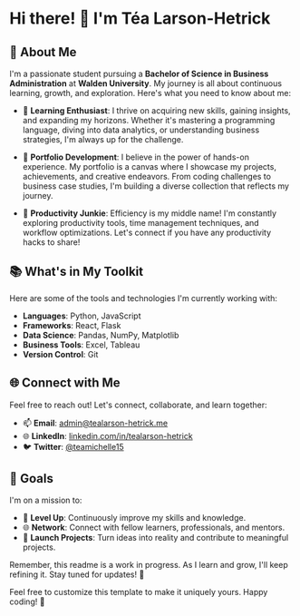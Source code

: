 # Hi there! 👋  I'm Téa Larson-Hetrick

## 🌟 About Me
I'm a passionate student pursuing a **Bachelor of Science in Business Administration** at **Walden University**. My journey is all about continuous learning, growth, and exploration. Here's what you need to know about me:

- 🌱 **Learning Enthusiast**: I thrive on acquiring new skills, gaining insights, and expanding my horizons. Whether it's mastering a programming language, diving into data analytics, or understanding business strategies, I'm always up for the challenge.

- 💼 **Portfolio Development**: I believe in the power of hands-on experience. My portfolio is a canvas where I showcase my projects, achievements, and creative endeavors. From coding challenges to business case studies, I'm building a diverse collection that reflects my journey.

- 🚀 **Productivity Junkie**: Efficiency is my middle name! I'm constantly exploring productivity tools, time management techniques, and workflow optimizations. Let's connect if you have any productivity hacks to share!

## 📚 What's in My Toolkit
Here are some of the tools and technologies I'm currently working with:

- **Languages**: Python, JavaScript
- **Frameworks**: React, Flask
- **Data Science**: Pandas, NumPy, Matplotlib
- **Business Tools**: Excel, Tableau
- **Version Control**: Git

## 🌐 Connect with Me
Feel free to reach out! Let's connect, collaborate, and learn together:

- 📫 **Email**: admin@tealarson-hetrick.me
- 🌐 **LinkedIn**: [linkedin.com/in/tealarson-hetrick](https://www.linkedin.com/in/tealarson-hetrick)
- 🐦 **Twitter**: [@teamichelle15](https://twitter.com/teamichelle15)

## 🎯 Goals
I'm on a mission to:
- 🌟 **Level Up**: Continuously improve my skills and knowledge.
- 🌐 **Network**: Connect with fellow learners, professionals, and mentors.
- 🚀 **Launch Projects**: Turn ideas into reality and contribute to meaningful projects.

Remember, this readme is a work in progress. As I learn and grow, I'll keep refining it. Stay tuned for updates! 🌈

Feel free to customize this template to make it uniquely yours. Happy coding! 🚀
